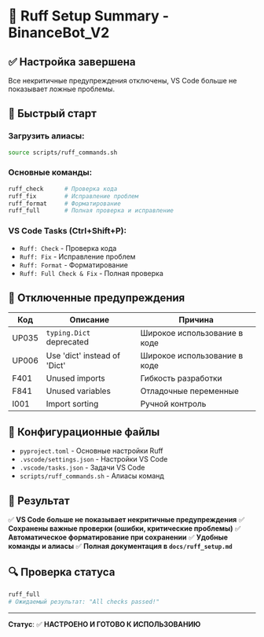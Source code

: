 # 🐍 Ruff Setup Summary - BinanceBot_V2

## ✅ Настройка завершена

Все некритичные предупреждения отключены, VS Code больше не показывает ложные проблемы.

## 🚀 Быстрый старт

### Загрузить алиасы:
```bash
source scripts/ruff_commands.sh
```

### Основные команды:
```bash
ruff_check      # Проверка кода
ruff_fix        # Исправление проблем
ruff_format     # Форматирование
ruff_full       # Полная проверка и исправление
```

### VS Code Tasks (Ctrl+Shift+P):
- `Ruff: Check` - Проверка кода
- `Ruff: Fix` - Исправление проблем
- `Ruff: Format` - Форматирование
- `Ruff: Full Check & Fix` - Полная проверка

## 🔧 Отключенные предупреждения

| Код | Описание | Причина |
|-----|----------|---------|
| UP035 | `typing.Dict` deprecated | Широкое использование в коде |
| UP006 | Use 'dict' instead of 'Dict' | Широкое использование в коде |
| F401 | Unused imports | Гибкость разработки |
| F841 | Unused variables | Отладочные переменные |
| I001 | Import sorting | Ручной контроль |

## 📁 Конфигурационные файлы

- `pyproject.toml` - Основные настройки Ruff
- `.vscode/settings.json` - Настройки VS Code
- `.vscode/tasks.json` - Задачи VS Code
- `scripts/ruff_commands.sh` - Алиасы команд

## 🎯 Результат

✅ **VS Code больше не показывает некритичные предупреждения**
✅ **Сохранены важные проверки (ошибки, критические проблемы)**
✅ **Автоматическое форматирование при сохранении**
✅ **Удобные команды и алиасы**
✅ **Полная документация в `docs/ruff_setup.md`**

## 🔍 Проверка статуса

```bash
ruff_full
# Ожидаемый результат: "All checks passed!"
```

---

**Статус**: ✅ **НАСТРОЕНО И ГОТОВО К ИСПОЛЬЗОВАНИЮ**
